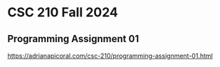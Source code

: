# CSC 210 Fall 2024
## Programming Assignment 01

<https://adrianapicoral.com/csc-210/programming-assignment-01.html>

